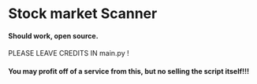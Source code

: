 # Stock market Scanner
#### Should work, open source. 

PLEASE LEAVE CREDITS IN main.py !


#### You may profit off of a service from this, but no selling the script itself!!!
